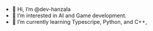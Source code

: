 - 👋 Hi, I’m @dev-hanzala
- 👀 I’m interested in AI and Game development.
- 🌱 I’m currently learning Typescripe, Python, and C++,
<!--
- 💞️ I’m looking to collaborate on ...
- 📫 How to reach me
- 😄 Pronouns: ...
- ⚡ Fun fact: ...
-->
<!---
dev-hanzala/dev-hanzala is a ✨ special ✨ repository because its `README.md` (this file) appears on your GitHub profile.
You can click the Preview link to take a look at your changes.
--->
